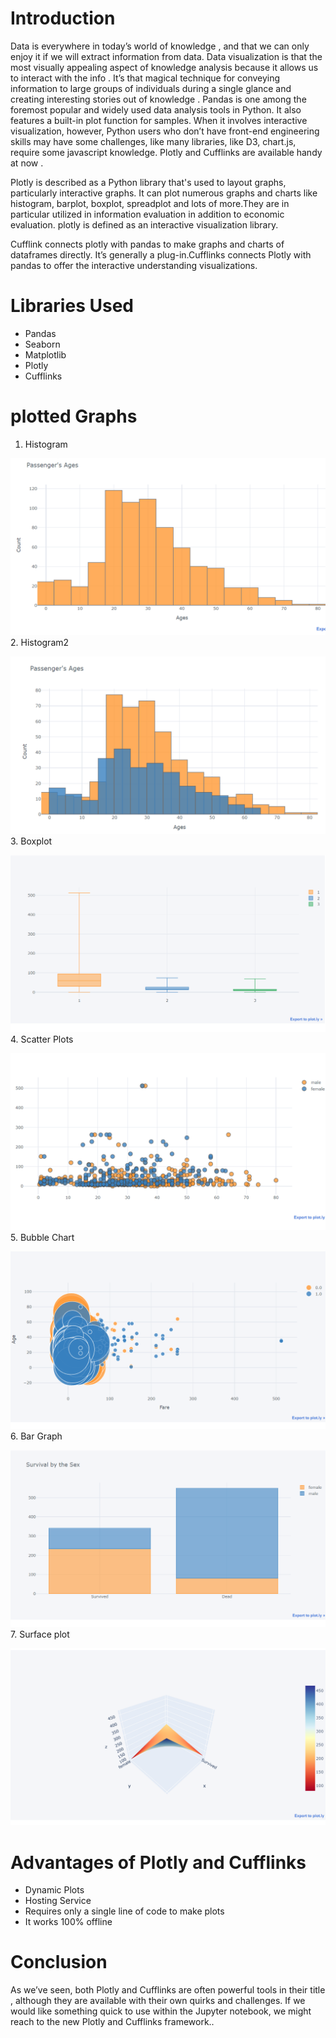 # Introduction
Data is everywhere in today’s world of knowledge , and that we can only enjoy it if we will extract information from data. Data visualization is that the most visually appealing aspect of knowledge analysis because it allows us to interact with the info . It’s that magical technique for conveying information to large groups of individuals during a single glance and creating interesting stories out of knowledge . Pandas is one among the foremost popular and widely used data analysis tools in Python. It also features a built-in plot function for samples. When it involves interactive visualization, however, Python users who don’t have front-end engineering skills may have some challenges, like many libraries, like D3, chart.js, require some javascript knowledge. Plotly and Cufflinks are available handy at now .

Plotly is described as a Python library that's used to layout graphs, particularly interactive graphs. It can plot numerous graphs and charts like histogram, barplot, boxplot, spreadplot and lots of more.They are in particular utilized in information evaluation in addition to economic evaluation. plotly is defined as an  interactive visualization library.

Cufflink connects plotly with pandas to make graphs and charts of dataframes directly. It’s generally a plug-in.Cufflinks connects Plotly with pandas to offer the interactive understanding visualizations.

# Libraries Used
* Pandas
* Seaborn
* Matplotlib
* Plotly
* Cufflinks

# plotted Graphs
1. Histogram

![Histogram](Images/Histogram.png)
2. Histogram2

![Histogram2](Images/Histogram2.png)
3. Boxplot

![Boxplot](Images/Box%20Plot.png)
4. Scatter Plots

![Scatterplot](Images/Scatterplot.png)
5. Bubble Chart

![Bubblechart](Images/Bubble%20chart.png)
6. Bar Graph

![BarGraph](Images/Bar%20Graph.png)
7. Surface plot

![SurfacePlot](Images/Surface%20Plot.png)

# Advantages of  Plotly and Cufflinks
* Dynamic Plots
* Hosting Service
* Requires only a single line of code to make plots
* It works 100% offline


# Conclusion
As we’ve seen, both Plotly and Cufflinks are often powerful tools in their title , although they are available with their own quirks and challenges. If we would like something quick to use within the Jupyter notebook, we might reach to the new Plotly and Cufflinks framework..
